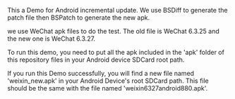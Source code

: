 This a Demo for Android incremental update. We use BSDiff to generate the patch file then BSPatch to generate the new apk.

we use WeChat apk files to do the test. The old file is WeChat 6.3.25 and the new one is WeChat 6.3.27.

To run this demo, you need to put all the apk included in the 'apk' folder of this repository files in your Android device SDCard root path.

If you run this Demo successfully, you will find a new file named 'weixin_new.apk' in your Android Device's root SDCard path. 
This file should be the same with the file named 'weixin6327android880.apk'.